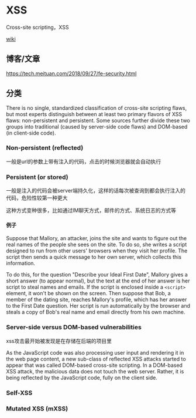 # XSS

Cross-site scripting，XSS

[wiki](https://en.wikipedia.org/wiki/Cross-site_scripting )

## 博客/文章
https://tech.meituan.com/2018/09/27/fe-security.html


## 分类
There is no single, standardized classification of cross-site scripting flaws, but most experts distinguish between at least two primary flavors of XSS flaws: non-persistent and persistent. Some sources further divide these two groups into traditional (caused by server-side code flaws) and DOM-based (in client-side code).


### Non-persistent (reflected)
一般是url的参数上带有注入的代码，点击的时候浏览器就会自动执行

### Persistent (or stored)
一般是注入的代码会被server端持久化，这样的话每次被查询到都会执行注入的代码，危险性较第一种更大

这种方式变种很多，比如通过IM聊天方式，邮件的方式、系统日志的方式等

#### 例子
Suppose that Mallory, an attacker, joins the site and wants to figure out the real names of the people she sees on the site. To do so, she writes a script designed to run from other users' browsers when they visit her profile. The script then sends a quick message to her own server, which collects this information.

To do this, for the question "Describe your Ideal First Date", Mallory gives a short answer (to appear normal), but the text at the end of her answer is her script to steal names and emails. If the script is enclosed inside a `<script>` element, it won't be shown on the screen. Then suppose that Bob, a member of the dating site, reaches Mallory's profile, which has her answer to the First Date question. Her script is run automatically by the browser and steals a copy of Bob's real name and email directly from his own machine.



### Server-side versus DOM-based vulnerabilities
xss攻击最开始被发现是在存储在后端的项目里

As the JavaScript code was also processing user input and rendering it in the web page content, a new sub-class of reflected XSS attacks started to appear that was called DOM-based cross-site scripting. In a DOM-based XSS attack, the malicious data does not touch the web server. Rather, it is being reflected by the JavaScript code, fully on the client side.


### Self-XSS

### Mutated XSS (mXSS)



